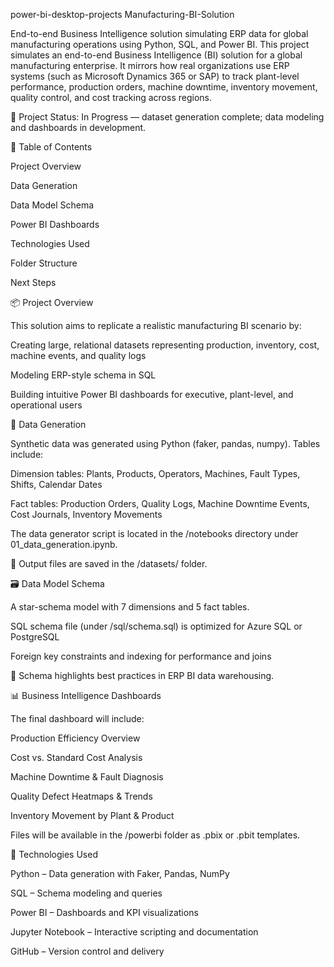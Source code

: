 power-bi-desktop-projects Manufacturing-BI-Solution

End-to-end Business Intelligence solution simulating ERP data for global manufacturing operations using Python, SQL, and Power BI. This project simulates an end-to-end Business Intelligence (BI) solution for a global manufacturing enterprise. It mirrors how real organizations use ERP systems (such as Microsoft Dynamics 365 or SAP) to track plant-level performance, production orders, machine downtime, inventory movement, quality control, and cost tracking across regions.

🚧 Project Status: In Progress — dataset generation complete; data modeling and dashboards in development.

🧭 Table of Contents

Project Overview

Data Generation

Data Model Schema

Power BI Dashboards

Technologies Used

Folder Structure

Next Steps

📦 Project Overview

This solution aims to replicate a realistic manufacturing BI scenario by:

Creating large, relational datasets representing production, inventory, cost, machine events, and quality logs

Modeling ERP-style schema in SQL

Building intuitive Power BI dashboards for executive, plant-level, and operational users

🧪 Data Generation

Synthetic data was generated using Python (faker, pandas, numpy). Tables include:

Dimension tables: Plants, Products, Operators, Machines, Fault Types, Shifts, Calendar Dates

Fact tables: Production Orders, Quality Logs, Machine Downtime Events, Cost Journals, Inventory Movements

The data generator script is located in the /notebooks directory under 01_data_generation.ipynb.

💾 Output files are saved in the /datasets/ folder.

🗃️ Data Model Schema

A star-schema model with 7 dimensions and 5 fact tables.

SQL schema file (under /sql/schema.sql) is optimized for Azure SQL or PostgreSQL

Foreign key constraints and indexing for performance and joins

📌 Schema highlights best practices in ERP BI data warehousing.

📊 Business Intelligence Dashboards

The final dashboard will include:

Production Efficiency Overview

Cost vs. Standard Cost Analysis

Machine Downtime & Fault Diagnosis

Quality Defect Heatmaps & Trends

Inventory Movement by Plant & Product

Files will be available in the /powerbi folder as .pbix or .pbit templates.

🧰 Technologies Used

Python – Data generation with Faker, Pandas, NumPy

SQL – Schema modeling and queries

Power BI – Dashboards and KPI visualizations

Jupyter Notebook – Interactive scripting and documentation

GitHub – Version control and delivery
